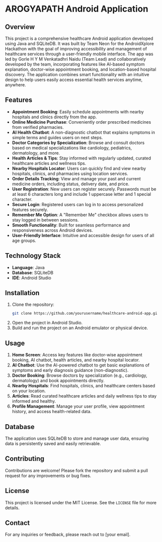 # AROGYAPATH Android Application

## Overview
This project is a comprehensive healthcare Android application developed using Java and SQLiteDB. It was built by Team Neon for the AndroidXplore Hackathon with the goal of improving accessibility and management of healthcare services through a user-friendly mobile interface. The app was led by Gorle H Y M Venkatadhri Naidu (Team Lead) and collaboratively developed by the team, incorporating features like AI-based symptom explanation, doctor-wise appointment booking, and location-based hospital discovery. The application combines smart functionality with an intuitive design to help users easily access essential health services anytime, anywhere.

## Features
- **Appointment Booking**: Easily schedule appointments with nearby hospitals and clinics directly from the app.
- **Online Medicine Purchase**: Conveniently order prescribed medicines from verified pharmacies.
- **AI Health Chatbot**: A non-diagnostic chatbot that explains symptoms in simple terms and guides users on next steps.
- **Doctor Categories by Specialization**: Browse and consult doctors based on medical specializations like cardiology, pediatrics, dermatology, and more.
- **Health Articles & Tips**: Stay informed with regularly updated, curated healthcare articles and wellness tips.
- **Nearby Hospitals Locator**: Users can quickly find and view nearby hospitals, clinics, and pharmacies using location services.
- **Order Details Tracking**: View and manage your past and current medicine orders, including status, delivery date, and price.
- **User Registration**: New users can register securely. Passwords must be at least 6 characters long and include 1 uppercase letter and 1 special character.
- **Secure Login**: Registered users can log in to access personalized features securely.
- **Remember Me Option**: A "Remember Me" checkbox allows users to stay logged in between sessions.
- **Smooth Functionality**: Built for seamless performance and responsiveness across Android devices.
- **User-Friendly Interface**: Intuitive and accessible design for users of all age groups.

## Technology Stack
- **Language**: Java
- **Database**: SQLiteDB
- **IDE**: Android Studio

## Installation
1. Clone the repository:
    ```bash
    git clone https://github.com/yourusername/healthcare-android-app.git
    ```
2. Open the project in Android Studio.
3. Build and run the project on an Android emulator or physical device.

## Usage
1. **Home Screen**: Access key features like doctor-wise appointment booking, AI chatbot, health articles, and nearby hospital locator.
2. **AI Chatbot**: Use the AI-powered chatbot to get basic explanations of symptoms and early diagnosis guidance (non-diagnostic).
3. **Doctor Booking**: Browse doctors by specialization (e.g., cardiology, dermatology) and book appointments directly.
4. **Nearby Hospitals**: Find hospitals, clinics, and healthcare centers based on your location.
5. **Articles**: Read curated healthcare articles and daily wellness tips to stay informed and healthy.
6. **Profile Management**: Manage your user profile, view appointment history, and access health-related data.


## Database
The application uses SQLiteDB to store and manage user data, ensuring data is persistently saved and easily retrievable.

## Contributing
Contributions are welcome! Please fork the repository and submit a pull request for any improvements or bug fixes.

## License
This project is licensed under the MIT License. See the `LICENSE` file for more details.

## Contact
For any inquiries or feedback, please reach out to [your email].

